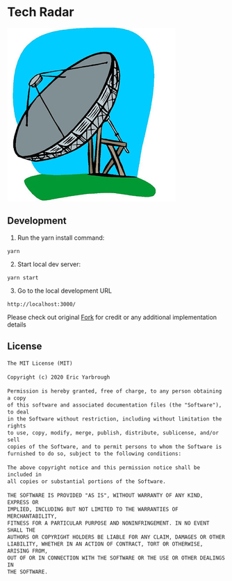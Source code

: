 # Tech Radar

![Tech radar logo](docs/logo.jpg)

## Development

1. Run the yarn install command:

```
yarn 
```

2. Start local dev server:

```
yarn start
```

3. Go to the local development URL
 
```
http://localhost:3000/
```

Please check out original [Fork](https://github.com/zalando/tech-radar) for credit or any additional implementation details 

## License

```
The MIT License (MIT)

Copyright (c) 2020 Eric Yarbrough

Permission is hereby granted, free of charge, to any person obtaining a copy
of this software and associated documentation files (the "Software"), to deal
in the Software without restriction, including without limitation the rights
to use, copy, modify, merge, publish, distribute, sublicense, and/or sell
copies of the Software, and to permit persons to whom the Software is
furnished to do so, subject to the following conditions:

The above copyright notice and this permission notice shall be included in
all copies or substantial portions of the Software.

THE SOFTWARE IS PROVIDED "AS IS", WITHOUT WARRANTY OF ANY KIND, EXPRESS OR
IMPLIED, INCLUDING BUT NOT LIMITED TO THE WARRANTIES OF MERCHANTABILITY,
FITNESS FOR A PARTICULAR PURPOSE AND NONINFRINGEMENT. IN NO EVENT SHALL THE
AUTHORS OR COPYRIGHT HOLDERS BE LIABLE FOR ANY CLAIM, DAMAGES OR OTHER
LIABILITY, WHETHER IN AN ACTION OF CONTRACT, TORT OR OTHERWISE, ARISING FROM,
OUT OF OR IN CONNECTION WITH THE SOFTWARE OR THE USE OR OTHER DEALINGS IN
THE SOFTWARE.
```
